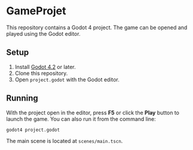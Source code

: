 # GameProjet

This repository contains a Godot 4 project. The game can be opened and played using the Godot editor.

## Setup
1. Install [Godot 4.2](https://godotengine.org/download) or later.
2. Clone this repository.
3. Open `project.godot` with the Godot editor.

## Running
With the project open in the editor, press **F5** or click the **Play** button to launch the game. You can also run it from the command line:

```bash
godot4 project.godot
```

The main scene is located at `scenes/main.tscn`.
